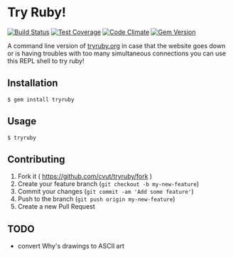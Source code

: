 # Try Ruby!

[![Build Status](https://img.shields.io/travis/cvut/tryruby/master.svg?style=flat)](https://travis-ci.org/cvut/tryruby)
[![Test Coverage](https://img.shields.io/codeclimate/coverage/github/cvut/tryruby.svg?style=flat)](https://codeclimate.com/github/cvut/tryruby)
[![Code Climate](https://img.shields.io/codeclimate/github/cvut/tryruby.svg?style=flat)](https://codeclimate.com/github/cvut/tryruby)
[![Gem Version](https://img.shields.io/gem/v/tryruby.svg?style=flat)](https://rubygems.org/gems/tryruby)

A command line version of [tryruby.org](http://tryruby.org/) in case that the website goes down or is having troubles with too many simultaneous connections you can use this REPL shell to try ruby!

## Installation

    $ gem install tryruby

## Usage

    $ tryruby

## Contributing

1. Fork it ( https://github.com/cvut/tryruby/fork )
2. Create your feature branch (`git checkout -b my-new-feature`)
3. Commit your changes (`git commit -am 'Add some feature'`)
4. Push to the branch (`git push origin my-new-feature`)
5. Create a new Pull Request

## TODO

  * convert Why's drawings to ASCII art
